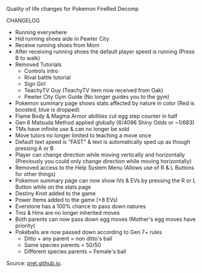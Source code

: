 Quality of life changes for Pokemon FireRed Decomp

CHANGELOG
- Running everywhere
- Hid running shoes aide in Pewter City
- Receive running shoes from Mom
- After receiving running shoes the default player speed is running (Press B to walk)
- Removed Tutorials
  - Controls intro
  - Rival battle tutorial
  - Sign Girl
  - TeachyTV Guy (TeachyTV item now received from Oak)
  - Pewter City Gym Guide (No longer guides you to the gym)
- Pokemon summary page shows stats affected by nature in color (Red is boosted, blue is dropped)
- Flame Body & Magma Armor abilities cut egg step counter in half
- Gen 6 Matsuda Method applied globally (6/4096 Shiny Odds or ~1/683)
- TMs have infinite use & can no longer be sold
- Move tutors no longer limited to teaching a move once
- Default text speed is "FAST" & text is automatically sped up as though pressing A or B
- Player can change direction while moving vertically and horizontally (Previously you could only change direction while moving horizontally)
- Removed access to the Help System Menu (Allows use of R & L Buttons for other things)
- Pokemon summary page can now show IVs & EVs by pressing the R or L Button while on the stats page
- Destiny Knot added to the game
- Power Items added to the game (+8 EVs)
- Everstone has a 100% chance to pass down natures
- Tms & Hms are no longer inherited moves
- Both parents can now pass down egg moves (Mother's egg moves have priority)
- Pokeballs are now passed down according to Gen 7+ rules
  - Ditto + any parent = non ditto's ball
  - Same species parents = 50/50
  - Different species parents = Female's ball

Source: [pret.github.io](https://pret.github.io/).
